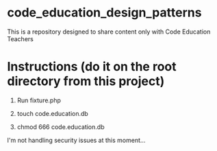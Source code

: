 # code_education_design_patterns

This is a repository designed to share content only with Code Education Teachers

# Instructions (do it on the root directory from this project)

1. Run fixture.php

2. touch code.education.db

3. chmod 666 code.education.db

I'm not handling security issues at this moment...